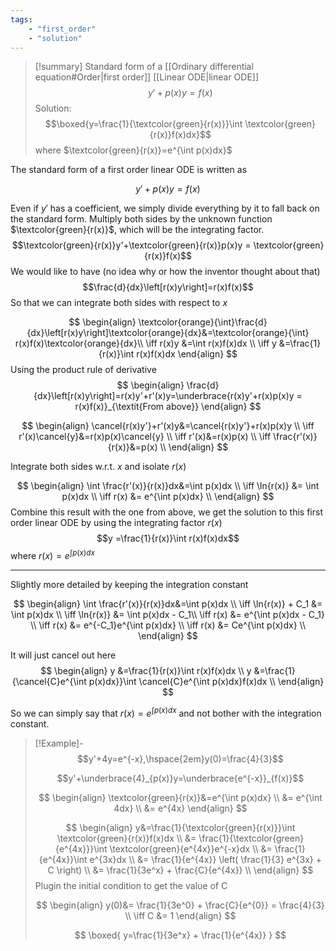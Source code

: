 ```yaml
---
tags: 
    - "first_order" 
    - "solution"
---
```


> [!summary]
> Standard form of a [[Ordinary differential equation#Order|first order]] [[Linear ODE|linear ODE]]
> $$
> y'+p(x)y = f(x)
> $$
> Solution: $$\boxed{y=\frac{1}{\textcolor{green}{r(x)}}\int \textcolor{green}{r(x)}f(x)dx}$$
> where $\textcolor{green}{r(x)}=e^{\int p(x)dx}$


The standard form of a first order linear ODE is written as 

$$y'+p(x)y = f(x)$$

Even if $y'$ has a coefficient, we simply divide everything by it to fall back on the standard form. Multiply both sides by the unknown function $\textcolor{green}{r(x)}$, which will be the integrating factor. 
$$\textcolor{green}{r(x)}y'+\textcolor{green}{r(x)}p(x)y = \textcolor{green}{r(x)}f(x)$$
We would like to have (no idea why or how the inventor thought about that)
$$\frac{d}{dx}\left[r(x)y\right]=r(x)f(x)$$
So that we can integrate both sides with respect to $x$

$$
\begin{align}
\textcolor{orange}{\int}\frac{d}{dx}\left[r(x)y\right]\textcolor{orange}{dx}&=\textcolor{orange}{\int} r(x)f(x)\textcolor{orange}{dx}\\
\iff r(x)y &=\int r(x)f(x)dx \\
\iff y &=\frac{1}{r(x)}\int r(x)f(x)dx
\end{align}
$$
Using the product rule of derivative
$$
\begin{align}
\frac{d}{dx}\left[r(x)y\right]=r(x)y'+r'(x)y=\underbrace{r(x)y'+r(x)p(x)y = r(x)f(x)}_{\textit{From above}}
\end{align}
$$

$$
\begin{align}
\cancel{r(x)y'}+r'(x)y&=\cancel{r(x)y'}+r(x)p(x)y \\
\iff r'(x)\cancel{y}&=r(x)p(x)\cancel{y} \\
\iff r'(x)&=r(x)p(x) \\
\iff \frac{r'(x)}{r(x)}&=p(x) \\
\end{align}
$$

Integrate both sides w.r.t. $x$ and isolate $r(x)$

$$
\begin{align}
\int \frac{r'(x)}{r(x)}dx&=\int p(x)dx \\
\iff \ln{r(x)} &= \int p(x)dx \\
\iff r(x) &= e^{\int p(x)dx} \\
\end{align}
$$
Combine this result with the one from above, we get the solution to this first order linear ODE by using the integrating factor $r(x)$
$$y =\frac{1}{r(x)}\int r(x)f(x)dx$$where $r(x)=e^{\int p(x)dx}$


-----

Slightly more detailed by keeping the integration constant

$$
\begin{align}
\int \frac{r'(x)}{r(x)}dx&=\int p(x)dx \\
\iff \ln{r(x)} + C_1 &= \int p(x)dx \\
\iff \ln{r(x)} &= \int p(x)dx - C_1\\
\iff r(x) &= e^{\int p(x)dx - C_1} \\
\iff r(x) &= e^{-C_1}e^{\int p(x)dx} \\
\iff r(x) &= Ce^{\int p(x)dx} \\
\end{align}
$$

It will just cancel out here
$$
\begin{align}
y &=\frac{1}{r(x)}\int r(x)f(x)dx \\
y &=\frac{1}{\cancel{C}e^{\int p(x)dx}}\int \cancel{C}e^{\int p(x)dx}f(x)dx \\
\end{align}
$$

So we can simply say that $r(x)=e^{\int p(x)dx}$ and not bother with the integration constant.


> [!Example]-
> $$y'+4y=e^{-x},\hspace{2em}y(0)=\frac{4}{3}$$
> 
> 
> $$y'+\underbrace{4}_{p(x)}y=\underbrace{e^{-x}}_{f(x)}$$
> 
> 
> $$
> \begin{align}
> \textcolor{green}{r(x)}&=e^{\int p(x)dx} \\
> &= e^{\int 4dx} \\
> &= e^{4x}
> \end{align}
> $$
> 
> $$
> \begin{align}
> y&=\frac{1}{\textcolor{green}{r(x)}}\int \textcolor{green}{r(x)}f(x)dx \\
> &= \frac{1}{\textcolor{green}{e^{4x}}}\int \textcolor{green}{e^{4x}}e^{-x}dx \\
> &= \frac{1}{e^{4x}}\int e^{3x}dx \\
> &= \frac{1}{e^{4x}} \left( \frac{1}{3} e^{3x} + C \right) \\
> &= \frac{1}{3e^x}  + \frac{C}{e^{4x}} \\
> \end{align}
> $$
> Plugin the initial condition to get the value of C
> 
> $$
> \begin{align}
> y(0)&= \frac{1}{3e^0}  + \frac{C}{e^{0}} = \frac{4}{3} \\
> \iff C &= 1
> \end{align}
> $$
> 
> 
> $$
> \boxed{
> y=\frac{1}{3e^x}  + \frac{1}{e^{4x}} 
> }
> $$